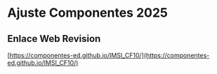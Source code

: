 # **Ajuste Componentes 2025**

## **Enlace Web Revision**

[https://componentes-ed.github.io/IMSI_CF10/](https://componentes-ed.github.io/IMSI_CF10/)

#

